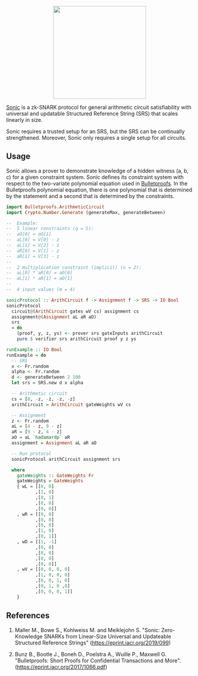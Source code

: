 <p align="center">
  <a href="http://www.adjoint.io"><img src="https://www.adjoint.io/assets/img/adjoint-logo@2x.png" width="250"/></a>
</p>

[Sonic](https://eprint.iacr.org/2019/550.pdf) is a zk-SNARK protocol for general
arithmetic circuit satisfiability with universal and updatable Structured Reference String (SRS) that scales linearly in size.

Sonic requires a trusted setup for an SRS, but the SRS can be continually
strengthened. Moreover, Sonic only requires a single setup for all circuits.

Usage
-----

Sonic allows a prover to demonstrate knowledge of a hidden witness (a, b, c) for
a given constraint system. Sonic defines its constraint system with respect to
the two-variate polynomial equation used in
[Bulletproofs](https://eprint.iacr.org/2017/1066.pdf). In the Bulletproofs
polynomial equation, there is one polynomial that is determined by
the statement and a second that is determined by the constraints.


```haskell
import Bulletproofs.ArithmeticCircuit
import Crypto.Number.Generate (generateMax, generateBetween)

--  Example:
--  5 linear constraints (q = 5):
--  aO[0] = aO[1]
--  aL[0] = V[0] - z
--  aL[1] = V[2] - z
--  aR[0] = V[1] - z
--  aR[1] = V[3] - z
--
--  2 multiplication constraint (implicit) (n = 2):
--  aL[0] * aR[0] = aO[0]
--  aL[1] * aR[1] = aO[1]
--
--  4 input values (m = 4)

sonicProtocol :: ArithCircuit f -> Assignment f -> SRS -> IO Bool
sonicProtocol
  circuit@(ArithCircuit gates wV cs) assignment cs
  assignment@(Assignment aL aR aO)
  srs
  = do
	(proof, y, z, ys) <- prover srs gateInputs arithCircuit
	pure $ verifier srs arithCircuit proof y z ys

runExample :: IO Bool
runExample = do
  -- SRS
  x <- Fr.random
  alpha <- Fr.random
  d <- generateBetween 2 100
  let srs = SRS.new d x alpha

  -- Arithmetic circuit
  cs = [0, -z, -z, -z, -z]
  arithCircuit = ArithCircuit gateWeights wV cs

  -- Assignment
  z <- Fr.random
  aL = [4 - z, 9 - z]
  aR = [9 - z, 4 - z]
  aO = aL `hadamardp` aR
  assignment = Assignment aL aR aO

  -- Run protocol
  sonicProtocol arithCircuit assignment srs

  where
	gateWeights :: GateWeights Fr
	gateWeights = GateWeights
    { wL = [[0, 0]
           ,[1, 0]
           ,[0, 1]
           ,[0, 0]
           ,[0, 0]]
    , wR = [[0, 0]
	       ,[0, 0]
           ,[0, 0]
           ,[1, 0]
           ,[0, 1]]
    , wO = [[1, -1]
           ,[0, 0]
           ,[0, 0]
           ,[0, 0]
           ,[0, 0]]
	, wV = [[0, 0, 0, 0]
		   ,[1, 0, 0, 0]
           ,[0, 0, 1, 0]
           ,[0, 1, 0 ,0]
           ,[0, 0, 0, 1]]
    }
```

References
----------

1.  Maller M., Bowe S., Kohlweiss M. and Meiklejohn S.
    "Sonic: Zero-Knowledge SNARKs from Linear-Size Universal and Updateable
    Structured Reference Strings"
	(https://eprint.iacr.org/2019/099)


2.  Bunz B., Bootle J., Boneh D., Poelstra A., Wuille P., Maxwell G.
    "Bulletproofs: Short Proofs for Confidential Transactions and More".
	(https://eprint.iacr.org/2017/1066.pdf)
